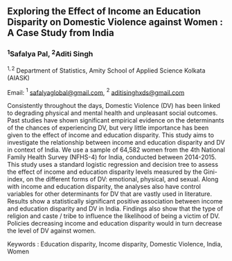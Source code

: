 ## Exploring the Effect of Income an Education Disparity on Domestic Violence against Women : A Case Study from India
### $^1$Safalya Pal, $^2$Aditi Singh 

$^{1,2}$ Department of Statistics, Amity School of Applied Science Kolkata (AIASK)

Email: $^1$ safalyaglobal@gmail.com, $^2$ aditisinghxds@gmail.com

Consistently throughout the days, Domestic Violence (DV) has been linked to degrading physical and mental health and unpleasant social outcomes. Past studies have shown significant empirical evidence on the determinants of the chances of experiencing DV, but very little importance has been given to the effect of income and education disparity. This study aims to investigate the relationship between income and education disparity and DV in context of India. We use a sample of 64,582 women from the 4th National Family Health Survey (NFHS-4) for India, conducted between 2014-2015. This study uses a standard logistic regression and decision tree to assess the effect of income and education disparity levels measured by the Gini-index, on the different forms of DV: emotional, physical, and sexual. Along with income and education disparity, the analyses also have control variables for other determinants for DV that are vastly used in literature. Results show a statistically significant positive association between income and education disparity and DV in India. Findings also show that the type of religion and caste / tribe to influence the likelihood of being a victim of DV. Policies decreasing income and education disparity would in turn decrease the level of DV against women.

Keywords : Education disparity, Income disparity, Domestic Violence, India, Women